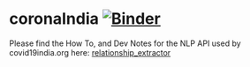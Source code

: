 # coronaIndia [![Binder](https://mybinder.org/badge_logo.svg)](https://mybinder.org/v2/gh/NirantK/coronaIndia/master?urlpath=%2Fvoila%2Frender%2FVisualizeTravelHistory.ipynb)

Please find the How To, and Dev Notes for the NLP API used by covid19india.org here: [relationship_extractor](./relationship_extractor.md)
